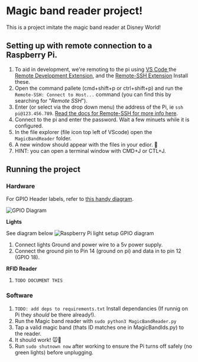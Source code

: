 # Magic band reader project!

This is a project imitate the magic band reader at Disney World!


## Setting up with remote connection to a Raspberry Pi.
1. To aid in development, we're remoting to the pi using [VS Code ](https://code.visualstudio.com/)  the [Remote Development Extension](https://marketplace.visualstudio.com/items?itemName=ms-vscode-remote.vscode-remote-extensionpack), and the [Remote-SSH Extension](https://marketplace.visualstudio.com/items?itemName=ms-vscode-remote.remote-ssh) Install these.
2. Open the command pallete (cmd+shift+p or ctrl+shift+p) and run the `Remote-SSH: Connect to Host...` command (you can find this by searching for "_Remote SSH_").
3. Enter (or select via the drop down menu) the address of the Pi, ie `ssh pi@123.456.789`. [Read the docs for Remote-SSH for more info here](https://code.visualstudio.com/docs/remote/ssh).
4. Connect to the pi and enter the password. Wait a few minuets while it is configured.
5. In the file explorer (file icon top left of VScode) open the `MagicBandReader` folder.
6. A new window should appear with the files in your edior. 🎉
7. HINT: you can open a terminal window with CMD+J or CTL+J.

## Running the project

### Hardware

For GPIO Header labels, refer to [this handy diagram](https://www.raspberrypi-spy.co.uk/2012/06/simple-guide-to-the-rpi-gpio-header-and-pins/).

![GPIO Diagram](https://www.raspberrypi-spy.co.uk/wp-content/uploads/2012/06/raspberry_pi_3_model_b_plus_gpio.jpg)

**Lights**

See diagram below
![Raspberry Pi light setup GPIO diagram](https://tutorials-raspberrypi.de/wp-content/uploads/Raspberry-Pi-WS2812-Steckplatine-600x361.png)
1. Connect lights Ground and power wire to a 5v power supply.
2. Connect the ground pin to Pin 14 (ground on pi) and data in to pin 12 (GPIO 18).

**RFID Reader**
1. `TODO DOCUMENT THIS`

### Software
1. `TODO: add deps to requirements.txt` Install dependancies (If runnig on Pi they _should_ be there already!).
2. Run the Magic band reader with `sudo python3 MagicBandReader.py`
3. Tap a valid magic band (thats ID matches one in MagicBandIds.py) to the reader.
4. It should work! 🐭🏰
5. Run `sudo shutnown now` after working to ensure the Pi turns off safely (no green lights) before unplugging.